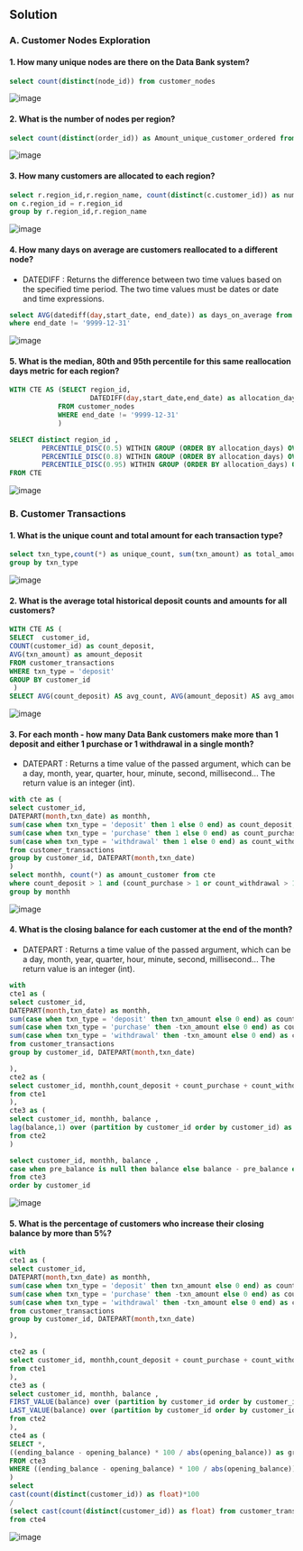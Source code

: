## Solution
### A. Customer Nodes Exploration
#### 1. How many unique nodes are there on the Data Bank system?
```sql
select count(distinct(node_id)) from customer_nodes
```
![image](https://github.com/leevanhoc/SQL-CHALLENGE-8-WEEK/assets/173981700/1f2cdbb5-e0a3-4d9b-8d73-06b7d0f7f4d4)

#### 2. What is the number of nodes per region?
```sql
select count(distinct(order_id)) as Amount_unique_customer_ordered from #customer_orders
```
![image](https://github.com/leevanhoc/SQL-CHALLENGE-8-WEEK/assets/173981700/63fb6f06-298d-4cb1-9a70-139af388dbc5)

#### 3. How many customers are allocated to each region?
```sql
select r.region_id,r.region_name, count(distinct(c.customer_id)) as number_of_cus from customer_nodes as c join regions as r
on c.region_id = r.region_id
group by r.region_id,r.region_name
```
![image](https://github.com/leevanhoc/SQL-CHALLENGE-8-WEEK/assets/173981700/eb025219-bf8c-43d2-b4b8-1e25f7bd34d8)


#### 4. How many days on average are customers reallocated to a different node?
- DATEDIFF : Returns the difference between two time values based on the specified time period. The two time values must be dates or date and time expressions.
```sql
select AVG(datediff(day,start_date, end_date)) as days_on_average from customer_nodes
where end_date != '9999-12-31'
```
![image](https://github.com/leevanhoc/SQL-CHALLENGE-8-WEEK/assets/173981700/4f90f9d7-c1c0-48f9-9fde-19f260051ddc)

#### 5. What is the median, 80th and 95th percentile for this same reallocation days metric for each region?
```sql
WITH CTE AS (SELECT region_id,
                    DATEDIFF(day,start_date,end_date) as allocation_days
            FROM customer_nodes
            WHERE end_date != '9999-12-31'
            )

SELECT distinct region_id , 
        PERCENTILE_DISC(0.5) WITHIN GROUP (ORDER BY allocation_days) OVER (PARTITION BY region_id) AS median,
        PERCENTILE_DISC(0.8) WITHIN GROUP (ORDER BY allocation_days) OVER (PARTITION BY region_id) AS #80th_percentile,
        PERCENTILE_DISC(0.95) WITHIN GROUP (ORDER BY allocation_days) OVER (PARTITION BY region_id) AS #95TH_percentile
FROM CTE
```
![image](https://github.com/leevanhoc/SQL-CHALLENGE-8-WEEK/assets/173981700/7a8137f9-78d5-4ddf-aeaa-4c2819e3b11c)


### B. Customer Transactions
#### 1. What is the unique count and total amount for each transaction type?
```sql
select txn_type,count(*) as unique_count, sum(txn_amount) as total_amount from customer_transactions
group by txn_type
```
![image](https://github.com/leevanhoc/SQL-CHALLENGE-8-WEEK/assets/173981700/532b6b0b-55d0-4290-adf0-49cd569036ca)


#### 2. What is the average total historical deposit counts and amounts for all customers?
```sql
WITH CTE AS (
SELECT  customer_id,
COUNT(customer_id) as count_deposit, 
AVG(txn_amount) as amount_deposit
FROM customer_transactions 
WHERE txn_type = 'deposit'
GROUP BY customer_id
 )   
SELECT AVG(count_deposit) AS avg_count, AVG(amount_deposit) AS avg_amount FROM CTE
```
![image](https://github.com/leevanhoc/SQL-CHALLENGE-8-WEEK/assets/173981700/be6b8547-2d88-4326-9a7d-1dff3a75a8f0)

#### 3. For each month - how many Data Bank customers make more than 1 deposit and either 1 purchase or 1 withdrawal in a single month?
- DATEPART : Returns a time value of the passed argument, which can be a day, month, year, quarter, hour, minute, second, millisecond... The return value is an integer (int).
```sql
with cte as (
select customer_id,  
DATEPART(month,txn_date) as monthh,
sum(case when txn_type = 'deposit' then 1 else 0 end) as count_deposit,
sum(case when txn_type = 'purchase' then 1 else 0 end) as count_purchase,
sum(case when txn_type = 'withdrawal' then 1 else 0 end) as count_withdrawal
from customer_transactions
group by customer_id, DATEPART(month,txn_date)
)
select monthh, count(*) as amount_customer from cte
where count_deposit > 1 and (count_purchase > 1 or count_withdrawal > 1) 
group by monthh
```
![image](https://github.com/leevanhoc/SQL-CHALLENGE-8-WEEK/assets/173981700/269cee21-c7a0-4678-9c9d-f5b535a80a34)


#### 4. What is the closing balance for each customer at the end of the month?
- DATEPART : Returns a time value of the passed argument, which can be a day, month, year, quarter, hour, minute, second, millisecond... The return value is an integer (int).
```sql
with 
cte1 as (
select customer_id,  
DATEPART(month,txn_date) as monthh,
sum(case when txn_type = 'deposit' then txn_amount else 0 end) as count_deposit,
sum(case when txn_type = 'purchase' then -txn_amount else 0 end) as count_purchase,
sum(case when txn_type = 'withdrawal' then -txn_amount else 0 end) as count_withdrawal
from customer_transactions
group by customer_id, DATEPART(month,txn_date)

),
cte2 as (
select customer_id, monthh,count_deposit + count_purchase + count_withdrawal as balance 
from cte1
),
cte3 as (
select customer_id, monthh, balance , 
lag(balance,1) over (partition by customer_id order by customer_id) as pre_balance
from cte2
)

select customer_id, monthh, balance , 
case when pre_balance is null then balance else balance - pre_balance end as chanced_balance
from cte3
order by customer_id
``` 
![image](https://github.com/leevanhoc/SQL-CHALLENGE-8-WEEK/assets/173981700/d2db48b9-670a-4750-9d11-5ae100bdbf63)


#### 5. What is the percentage of customers who increase their closing balance by more than 5%?
```sql
with 
cte1 as (
select customer_id,  
DATEPART(month,txn_date) as monthh,
sum(case when txn_type = 'deposit' then txn_amount else 0 end) as count_deposit,
sum(case when txn_type = 'purchase' then -txn_amount else 0 end) as count_purchase,
sum(case when txn_type = 'withdrawal' then -txn_amount else 0 end) as count_withdrawal
from customer_transactions
group by customer_id, DATEPART(month,txn_date)

),

cte2 as (
select customer_id, monthh,count_deposit + count_purchase + count_withdrawal as balance 
from cte1
),
cte3 as (
select customer_id, monthh, balance , 
FIRST_VALUE(balance) over (partition by customer_id order by customer_id) as opening_balance,
LAST_VALUE(balance) over (partition by customer_id order by customer_id desc) as ending_balance
from cte2
),
cte4 as (
SELECT *, 
((ending_balance - opening_balance) * 100 / abs(opening_balance)) as growing_rate
FROM cte3
WHERE ((ending_balance - opening_balance) * 100 / abs(opening_balance)) >= 5 AND ending_balance >opening_balance
)
select 
cast(count(distinct(customer_id)) as float)*100
/
(select cast(count(distinct(customer_id)) as float) from customer_transactions) as Percent_Customer
from cte4
```
![image](https://github.com/leevanhoc/SQL-CHALLENGE-8-WEEK/assets/173981700/6033ee68-5388-441b-b6eb-251b4c149dfb)
